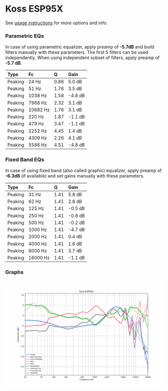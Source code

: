 # Koss ESP95X
See [usage instructions](https://github.com/jaakkopasanen/AutoEq#usage) for more options and info.

### Parametric EQs
In case of using parametric equalizer, apply preamp of **-5.7dB** and build filters manually
with these parameters. The first 5 filters can be used independently.
When using independent subset of filters, apply preamp of **-5.7 dB**.

| Type    | Fc       |    Q | Gain    |
|:--------|:---------|:-----|:--------|
| Peaking | 24 Hz    | 0.88 | 5.0 dB  |
| Peaking | 51 Hz    | 1.76 | 3.5 dB  |
| Peaking | 1038 Hz  | 1.58 | -4.8 dB |
| Peaking | 7968 Hz  | 2.32 | 3.1 dB  |
| Peaking | 10682 Hz | 1.76 | 3.1 dB  |
| Peaking | 220 Hz   | 1.87 | -1.1 dB |
| Peaking | 479 Hz   | 3.47 | -1.1 dB |
| Peaking | 2252 Hz  | 4.45 | 1.4 dB  |
| Peaking | 4309 Hz  | 2.26 | 4.1 dB  |
| Peaking | 5586 Hz  | 4.51 | -4.8 dB |

### Fixed Band EQs
In case of using fixed band (also called graphic) equalizer, apply preamp of **-6.3dB**
(if available) and set gains manually with these parameters.

| Type    | Fc       |    Q | Gain    |
|:--------|:---------|:-----|:--------|
| Peaking | 31 Hz    | 1.41 | 5.8 dB  |
| Peaking | 62 Hz    | 1.41 | 2.8 dB  |
| Peaking | 125 Hz   | 1.41 | -0.5 dB |
| Peaking | 250 Hz   | 1.41 | -0.8 dB |
| Peaking | 500 Hz   | 1.41 | -0.2 dB |
| Peaking | 1000 Hz  | 1.41 | -4.7 dB |
| Peaking | 2000 Hz  | 1.41 | 0.4 dB  |
| Peaking | 4000 Hz  | 1.41 | 1.6 dB  |
| Peaking | 8000 Hz  | 1.41 | 3.7 dB  |
| Peaking | 16000 Hz | 1.41 | -1.1 dB |

### Graphs
![](./Koss%20ESP95X.png)